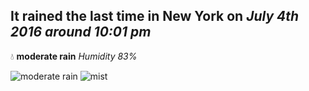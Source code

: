 ## It rained the last time in New York on *July 4th 2016 around 10:01 pm*
💧  **moderate rain** *Humidity 83%*

![moderate rain](http://openweathermap.org/img/w/10n.png) ![mist](http://openweathermap.org/img/w/50n.png)
